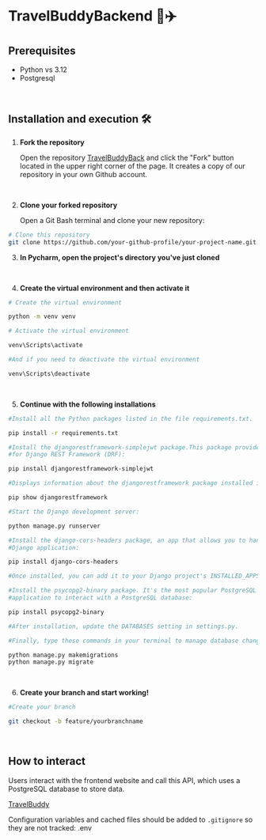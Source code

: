 # TravelBuddyBackend 🧳✈️

## Prerequisites
- Python vs 3.12
- Postgresql

<br>

## Installation and execution  🛠️

1. **Fork the repository**

   Open the repository [TravelBuddyBack](https://github.com/jess-ar/TravelBuddyBack) and click the "Fork" button located in the upper right corner of the page. It creates a copy of our repository in your own Github account.
<br>

2. **Clone your forked repository**

   Open a Git Bash terminal and clone your new repository:

```bash
# Clone this repository 
git clone https://github.com/your-github-profile/your-project-name.git

```

3. **In Pycharm, open the project's directory you've just cloned**
<br> 

4. **Create the virtual environment and then activate it**

```bash
# Create the virtual environment

python -m venv venv

# Activate the virtual environment

venv\Scripts\activate

#And if you need to deactivate the virtual environment

venv\Scripts\deactivate

```
<br>

5. **Continue with the following installations**
```bash
#Install all the Python packages listed in the file requirements.txt.

pip install -r requirements.txt

#Install the djangorestframework-simplejwt package.This package provides JSON Web Token (JWT) authentication
#for Django REST Framework (DRF):

pip install djangorestframework-simplejwt

#Displays information about the djangorestframework package installed in your environment

pip show djangorestframework

#Start the Django development server:

python manage.py runserver

#Install the django-cors-headers package, an app that allows you to handle CORS(Cross-Origin Resource Sharing)in your
#Django application:

pip install django-cors-headers

#Once installed, you can add it to your Django project's INSTALLED_APPS and configure it in settings.py to manage CORS.

#Install the psycopg2-binary package. It's the most popular PostgreSQL database adapter for Pythonthat allows your Django
#application to interact with a PostgreSQL database:

pip install psycopg2-binary

#After installation, update the DATABASES setting in settings.py.

#Finally, type these commands in your terminal to manage database changes in your Django project:

python manage.py makemigrations
python manage.py migrate

```
<br>

6. **Create your branch and start working!**

```bash
#Create your branch

git checkout -b feature/yourbranchname
```
<br>

## How to interact  

Users interact with the frontend website and call this API, which uses a PostgreSQL database to store data. 

[TravelBuddy](https://github.com/Carlassanchez24/TravelBuddy.git)

Configuration variables and cached files should be added to `.gitignore` so they are not tracked: .env


